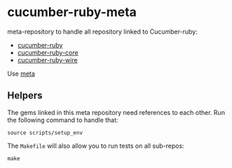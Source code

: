 # cucumber-ruby-meta

meta-repository to handle all repository linked to Cucumber-ruby:
 - [cucumber-ruby](https://github.com/cucumber/cucumber-ruby)
 - [cucumber-ruby-core](https://github.com/cucumber/cucumber-ruby-core)
 - [cucumber-ruby-wire](https://github.com/cucumber/cucumber-ruby-wire)

Use [meta](https://github.com/mateodelnorte/meta)

## Helpers

The gems linked in this meta repository need references to each other. Run the following command to handle that:

```shell
source scripts/setup_env
```

The `Makefile` will also allow you to run tests on all sub-repos:

```shell
make
```
